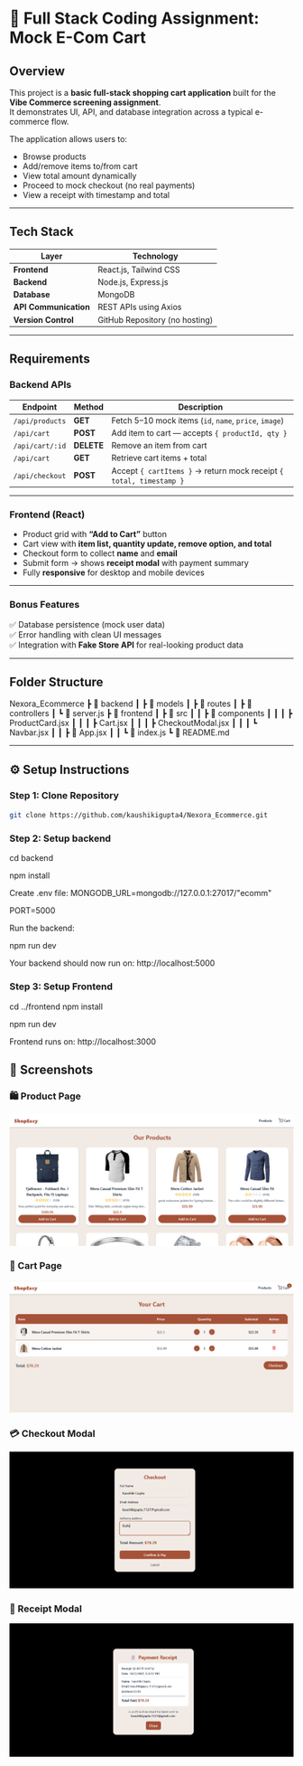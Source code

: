 # 🛒 Full Stack Coding Assignment: Mock E-Com Cart

##  Overview
This project is a **basic full-stack shopping cart application** built for the **Vibe Commerce screening assignment**.  
It demonstrates UI, API, and database integration across a typical e-commerce flow.

The application allows users to:
- Browse products
- Add/remove items to/from cart
- View total amount dynamically
- Proceed to mock checkout (no real payments)
- View a receipt with timestamp and total

---

##  Tech Stack

| Layer | Technology |
|-------|-------------|
| **Frontend** | React.js, Tailwind CSS |
| **Backend** | Node.js, Express.js |
| **Database** | MongoDB |
| **API Communication** | REST APIs using Axios|
| **Version Control** | GitHub Repository (no hosting) |

---

## Requirements

### Backend APIs

| Endpoint | Method | Description |
|-----------|---------|-------------|
| `/api/products` | **GET** | Fetch 5–10 mock items (`id`, `name`, `price`, `image`) |
| `/api/cart` | **POST** | Add item to cart — accepts `{ productId, qty }` |
| `/api/cart/:id` | **DELETE** | Remove an item from cart |
| `/api/cart` | **GET** | Retrieve cart items + total |
| `/api/checkout` | **POST** | Accept `{ cartItems }` → return mock receipt `{ total, timestamp }` |

---

### Frontend (React)
- Product grid with **“Add to Cart”** button  
- Cart view with **item list, quantity update, remove option, and total**  
- Checkout form to collect **name** and **email**  
- Submit form → shows **receipt modal** with payment summary  
- Fully **responsive** for desktop and mobile devices

---

###  Bonus Features
✅ Database persistence (mock user data)  
✅ Error handling with clean UI messages  
✅ Integration with **Fake Store API** for real-looking product data  

---

##  Folder Structure

Nexora_Ecommerce
┣ 📁 backend
┃ ┣ 📁 models
┃ ┣ 📁 routes
┃ ┣ 📁 controllers
┃ ┗ 📄 server.js
┣ 📁 frontend
┃ ┣ 📁 src
┃ ┃ ┣ 📁 components
┃ ┃ ┃ ┣ ProductCard.jsx
┃ ┃ ┃ ┣ Cart.jsx
┃ ┃ ┃ ┣ CheckoutModal.jsx
┃ ┃ ┃ ┗ Navbar.jsx
┃ ┃ ┣ 📄 App.jsx
┃ ┃ ┗ 📄 index.js
┗ 📄 README.md

---

## ⚙️ Setup Instructions

###  Step 1: Clone Repository
```bash
git clone https://github.com/kaushikigupta4/Nexora_Ecommerce.git
```
### Step 2: Setup backend
cd backend

npm install

Create .env file:
MONGODB_URL=mongodb://127.0.0.1:27017/"ecomm"

PORT=5000

Run the backend:

npm run dev

Your backend should now run on:
 http://localhost:5000

### Step 3: Setup Frontend
cd ../frontend
npm install

npm run dev

Frontend runs on:
http://localhost:3000

 ## 📸 Screenshots

### 🛍️ Product Page
![Product Page](./screenshots/products.png)

### 🧺 Cart Page
![Cart Page](./screenshots/cartPage.png)

### 💳 Checkout Modal
![Checkout Modal](./screenshots/Checkout.png)

### 🧾 Receipt Modal
![Receipt Modal](./screenshots/paymentReceipt.png)


